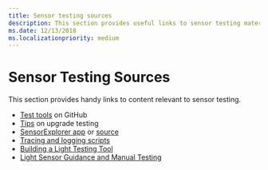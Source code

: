 ```yaml
---
title: Sensor testing sources
description: This section provides useful links to sensor testing materials.
ms.date: 12/13/2018
ms.localizationpriority: medium
---
```


# Sensor Testing Sources

This section provides handy links to content relevant to sensor testing.

- [Test tools](https://github.com/Microsoft/busiotools/tree/master/sensors/Tools) on GitHub
- [Tips](https://techcommunity.microsoft.com/t5/Microsoft-Sensors-Blog/Sensors-Upgrade-Testing-Part-1/ba-p/297572) on upgrade testing
- [SensorExplorer app](https://aka.ms/sensorexplorer) or [source](https://github.com/Microsoft/busiotools/tree/master/sensors/Tools/SensorExplorer)
- [Tracing and logging scripts](https://github.com/Microsoft/busiotools/blob/master/sensors/tracing/README.md)
- [Building a Light Testing Tool](testing-MALT-building-a-light-testing-tool.md)
- [Light Sensor Guidance and Manual Testing](/windows-hardware/design/whitepapers/integrating-ambient-light-sensors-with-computers-running-windows-10-creators-update)
